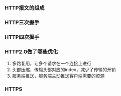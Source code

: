 ### HTTP报文的组成

### HTTP三次握手

### HTTP四次握手

### HTTP2.0做了哪些优化

1. 多路复用，让多个请求在一个连接上进行
2. 头部压缩，传输头部对应的index，减少了传输的开销
3. 服务端推送，服务端主动推送客户端需要的资源

### HTTPS